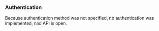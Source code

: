 ### Authentication

Because authentication method was not specified, no authentication was implemented, nad API is open.